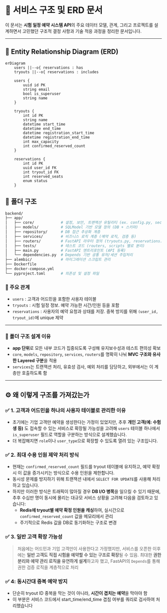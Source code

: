 # 🧩 서비스 구조 및 ERD 문서

이 문서는 **시험 일정 예약 시스템 API**의 주요 데이터 모델, 관계, 그리고 프로젝트를 설계하면서 고민했던 구조적 결정 사항과 기술 적응 과정을 정리한 문서입니다.

---

## 📐 Entity Relationship Diagram (ERD)

```mermaid
erDiagram
    users ||--o{ reservations : has
    tryouts ||--o{ reservations : includes

    users {
        uuid id PK
        string email
        bool is_superuser
        string name
    }

    tryouts {
        int id PK
        string name
        datetime start_time
        datetime end_time
        datetime registration_start_time
        datetime registration_end_time
        int max_capacity
        int confirmed_reserved_count
    }

    reservations {
        int id PK
        uuid user_id FK
        int tryout_id FK
        int reserved_seats
        enum status
    }
```

## 📁 폴더 구조

```bash
backend/
├── app/
│   ├── core/            # 설정, 보안, 트랜잭션 유틸리티 (ex. config.py, security.py)
│   ├── models/          # SQLModel 기반 모델 정의 (DB + 스키마)
│   ├── repository/      # DB 접근 추상화 계층
│   ├── services/        # 비즈니스 로직 계층 (예약 로직, 검증 등)
│   ├── routers/         # FastAPI 라우터 정의 (tryouts.py, reservations.py)
│   ├── tests/           # 테스트 코드 (routers, scripts 별로 분리)
│   ├── main.py          # FastAPI 엔트리포인트 (API 등록)
│   └── dependencies.py  # Depends 기반 공통 유저/세션 주입처리
├── alembic/             # 마이그레이션 스크립트 관리
├── Dockerfile
├── docker-compose.yml
└── pyproject.toml       # 의존성 및 설정 파일
```

### 📌 주요 관계

- `users` : 고객과 어드민을 포함한 사용자 테이블
- `tryouts` : 시험 일정 정보. 예약 가능한 시간/인원 등을 포함
- `reservations` : 사용자의 예약 요청과 상태를 저장. 중복 방지를 위해 `(user_id, tryout_id)`에 unique 제약

---

### 📌 폴더 구조 설계 이유

- **app 단위**로 모든 내부 코드가 집중되도록 구성해 유지보수성과 테스트 편의성 확보
- `core`, `models`, `repository`, `services`, `routers`를 명확히 나눠 **MVC 구조와 유사한 Layered 구분**을 적용
- `services`는 트랜잭션 처리, 유효성 검사, 예외 처리를 담당하고, 외부에서는 이 계층만 호출하도록 함

---

## ⚙️ 왜 이렇게 구조를 가져갔는가

### ✅ 1. 고객과 어드민을 하나의 사용자 테이블로 관리한 이유

- 초기에는 기업 고객만 예약을 생성한다는 가정이 있었지만, 추후 **개인 고객(예: 수험생 등)** 도 접속할 수 있는 서비스로 확장될 가능성을 고려해 `users` 테이블 하나에서 `is_superuser` 필드로 역할을 구분하는 방식으로 설계했습니다.
- 더 복잡해지면 `role`이나 `user_type`으로 확장할 수 있도록 열려 있는 구조입니다.

### ✅ 2. 최대 수용 인원 제약 처리 방식

- 현재는 `confirmed_reserved_count` 필드를 tryout 테이블에 유지하고, 예약 확정 시 이 값을 증가시키는 방식으로 수용 인원을 제한합니다.
- 동시성 문제를 방지하기 위해 트랜잭션 내에서 `SELECT FOR UPDATE`를 사용해 처리하고 있습니다.
- 하지만 이러한 방식은 트래픽이 많아질 경우 **DB I/O 병목**을 일으킬 수 있기 때문에,
  추후 수십만 명이 동시에 몰리는 대규모 서비스 상황을 고려해 다음을 검토하고 있습니다:
  - **Redis에 tryout별 예약 확정 인원을 캐싱**하여, 실시간으로 `confirmed_reserved_count` 값을 메모리에서 관리
  - 주기적으로 Redis 값을 DB로 동기화하는 구조로 변경

### ✅ 3. 일반 고객 확장 가능성

> 처음에는 어드민과 기업 고객만이 사용한다고 가정했지만,
> 서비스를 오픈한 이후에는 **일반 고객도 직접 시험을 예약할 수 있는 구조로 확장**될 수 있음.
> 최대한 **권한 분리와 예약 관리 로직을 유연하게 설계**하고자 했고, FastAPI의 `Depends`를 통해 권한 검증 로직을 계층적으로 처리

### ✅ 4: 동시간대 중복 예약 방지

- 단순히 tryout ID 중복을 막는 것이 아니라, **시간이 겹치는 예약**을 막아야 함
- 이 부분은 서비스 코드에서 start_time/end_time 겹침 여부를 쿼리로 검사하여 처리했습니다
